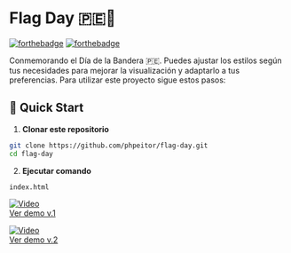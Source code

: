 # Flag Day 🇵🇪🦙
[![forthebadge](http://forthebadge.com/images/badges/made-with-css.svg)](https://www.linkedin.com/in/drphp/)
[![forthebadge](http://forthebadge.com/images/badges/built-with-love.svg)](https://www.linkedin.com/in/drphp/)

Conmemorando el Día de la Bandera 🇵🇪. Puedes ajustar los estilos según tus necesidades para mejorar la visualización y adaptarlo a tus preferencias.
Para utilizar este proyecto sigue estos pasos:

## 🚀 Quick Start

1. **Clonar este repositorio**
```bash
git clone https://github.com/phpeitor/flag-day.git
cd flag-day
```
2. **Ejecutar comando**
```bash
index.html
```

[![Video](https://img.youtube.com/vi/qzww-6AzDBI/0.jpg)](https://www.youtube.com/watch?v=qzww-6AzDBI)  
[Ver demo v.1](https://www.youtube.com/watch?v=qzww-6AzDBI)

[![Video](https://img.youtube.com/vi/QFztjXxPTJw/0.jpg)](https://www.youtube.com/watch?v=QFztjXxPTJw)  
[Ver demo v.2](https://www.youtube.com/watch?v=QFztjXxPTJw)

